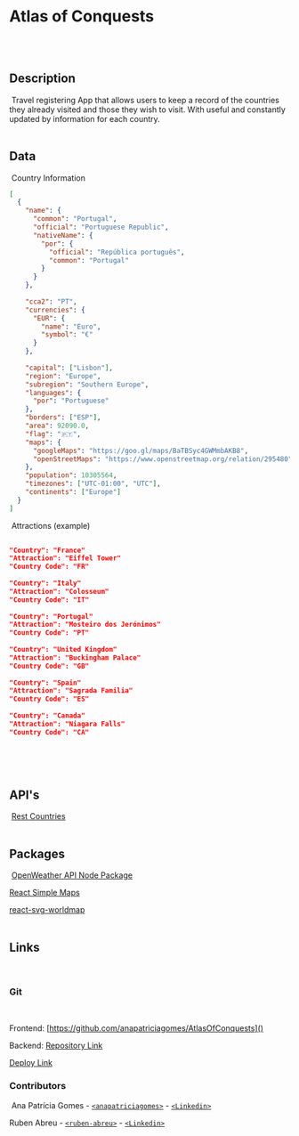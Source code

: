 # Atlas of Conquests

​
<br>
​

## Description

​
Travel registering App that allows users to keep a record of the countries they already visited and those they wish to visit. With useful and constantly updated by information for each country.
​
<br>
​

## Data

​
Country Information
​

```json
[
  {
    "name": {
      "common": "Portugal",
      "official": "Portuguese Republic",
      "nativeName": {
        "por": {
          "official": "República português",
          "common": "Portugal"
        }
      }
    },
​
    "cca2": "PT",
    "currencies": {
      "EUR": {
        "name": "Euro",
        "symbol": "€"
      }
    },
​
    "capital": ["Lisbon"],
    "region": "Europe",
    "subregion": "Southern Europe",
    "languages": {
      "por": "Portuguese"
    },
    "borders": ["ESP"],
    "area": 92090.0,
    "flag": "🇵🇹",
    "maps": {
      "googleMaps": "https://goo.gl/maps/BaTBSyc4GWMmbAKB8",
      "openStreetMaps": "https://www.openstreetmap.org/relation/295480"
    },
    "population": 10305564,
    "timezones": ["UTC-01:00", "UTC"],
    "continents": ["Europe"]
  }
]
```

​
Attractions (example)
​

```json
​
"Country": "France"
"Attraction": "Eiffel Tower"
"Country Code": "FR"
​
"Country": "Italy"
"Attraction": "Colosseum"
"Country Code": "IT"
​
"Country": "Portugal"
"Attraction": "Mosteiro dos Jerónimos"
"Country Code": "PT"
​
"Country": "United Kingdom"
"Attraction": "Buckingham Palace"
"Country Code": "GB"
​
"Country": "Spain"
"Attraction": "Sagrada Familia"
"Country Code": "ES"
​
"Country": "Canada"
"Attraction": "Niagara Falls"
"Country Code": "CA"
​
```

​
<br>
​

## API's

​
[Rest Countries](https://restcountries.com/)
​
<br>
​

## Packages

​
[OpenWeather API Node Package](https://www.npmjs.com/package/openweather-api-node)
​

[React Simple Maps](https://www.react-simple-maps.io/)
​

[react-svg-worldmap](https://www.npmjs.com/package/react-svg-worldmap)
​
<br>
​

## Links

​

### Git

​

Frontend: [https://github.com/anapatriciagomes/AtlasOfConquests]()

Backend: [Repository Link]()
​

[Deploy Link]()
​

### Contributors

​
Ana Patrícia Gomes - [`<anapatriciagomes>`](https://github.com/anapatriciagomes) - [`<Linkedin>`](https://www.linkedin.com/in/anapatriciagomes/)

Ruben Abreu - [`<ruben-abreu>`](https://github.com/ruben-abreu) - [`<Linkedin>`](https://www.linkedin.com/in/ruben-abreu1/)
